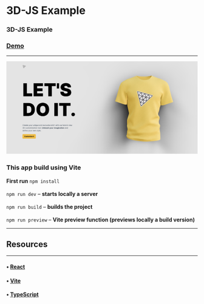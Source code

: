 # 3D-JS Example
### 3D-JS Example
### [Demo]()
<hr/>

![App example](images/app.example.png)

### This app build using Vite

**First run** `npm install`
<br/>
<br/>
`npm run dev` &ndash; **starts locally a server**
<br/>
<br/>
`npm run build` &ndash; **builds the project**
<br/>
<br/>
`npm run preview` &ndash; **Vite preview function (previews locally a build version)**

<hr/>

## Resources
<hr/>

#### • [React](https://reactjs.org/docs/getting-started.html)
#### • [Vite](https://vitejs.dev/guide/)
#### • [TypeScript](https://www.typescriptlang.org/docs/)